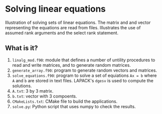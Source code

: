 # Solving linear equations

Illustration of solving sets of linear equations.  The matrix and and
vector representing the equations are read from files.
Illustrates the use of assumed rank arguments and the select rank
statement.


## What is it?

1. `linalg_mod.f90`: module that defines a number of untility
   procedures to read and write matrices, and to generate
   random matrices.
1. `generate_array.f90`: program to generate random vectors
   and matrices.
1. `solve_equations.f90`: program to solve a set of equiations `Ax = b`
   where `A` and `b` are stored in text files.  LAPACK's `dgesv` is
   used to compute the solutions.
1. `A.txt`: 3 by 3 matrix.
1. `b.txt`: vector with 3 compoents.
1. `CMakeLists.txt`: CMake file to build the applications.
1. `solve.py`: Python script that uses numpy to check the results.
   
